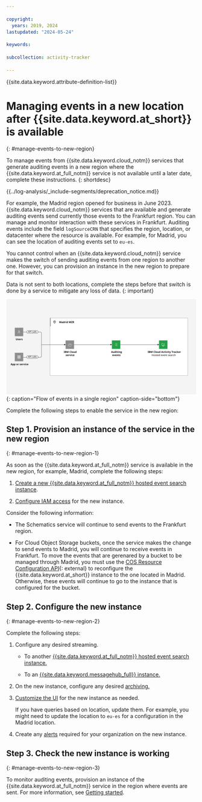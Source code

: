 ```yaml
---

copyright:
  years: 2019, 2024
lastupdated: "2024-05-24"

keywords:

subcollection: activity-tracker

---
```


{{site.data.keyword.attribute-definition-list}}


# Managing events in a new location after {{site.data.keyword.at_short}} is available
{: #manage-events-to-new-region}

To manage events from {{site.data.keyword.cloud_notm}} services that generate auditing events in a new region where the {{site.data.keyword.at_full_notm}} service is not available until a later date, complete these instructions.
{: shortdesc}


{{../log-analysis/_include-segments/deprecation_notice.md}}

For example, the Madrid region opened for business in June 2023. {{site.data.keyword.cloud_notm}} services that are available and generate auditing events send currently those events to the Frankfurt region. You can manage and monitor interaction with these services in Frankfurt. Auditing events include the field `logSourceCRN` that specifies the region, location, or datacenter where the resource is available. For example, for Madrid, you can see the location of auditing events set to `eu-es`.


You cannot control when an {{site.data.keyword.cloud_notm}} service makes the switch of sending auditing events from one region to another one. However, you can provision an instance in the new region to prepare for that switch.

Data is not sent to both locations, complete the steps before that switch is done by a service to mitigate any loss of data.
{: important}

![Flow of events in a single region](images/Activity-Tracker-Search-07-Madrid-MZR.svg "The {{site.data.keyword.at_full_notm}} service"){: caption="Flow of events in a single region" caption-side="bottom"}

Complete the following steps to enable the service in the new region:

## Step 1. Provision an instance of the service in the new region
{: #manage-events-to-new-region-1}

As soon as the {{site.data.keyword.at_full_notm}} service is available in the new region, for example, Madrid, complete the following steps:

1. [Create a new {{site.data.keyword.at_full_notm}} hosted event search instance](docs/activity-tracker?topic=activity-tracker-provision).

2. [Configure IAM access](/docs/activity-tracker?topic=activity-tracker-iam) for the new instance.


Consider the following information:

- The Schematics service will continue to send events to the Frankfurt region.

- For Cloud Object Storage buckets, once the service makes the change to send events to Madrid, you will continue to receive events in Frankfurt. To move the events that are gerenared by a bucket to be managed through Madrid, you must use the [COS Resource Configuration API](https://cloud.ibm.com/apidocs/cos/cos-configuration){: external} to reconfigure the {{site.data.keyword.at_short}} instance to the one located in Madrid. Otherwise, these events will continue to go to the instance that is configured for the bucket.

## Step 2. Configure the new instance
{: #manage-events-to-new-region-2}

Complete the following steps:

1. Configure any desired streaming.

   * To another [{{site.data.keyword.at_full_notm}} hosted event search instance.](/docs/activity-tracker?topic=activity-tracker-streaming-configure-l2l)

   * To an [{{site.data.keyword.messagehub_full}} instance.](/docs/activity-tracker?topic=activity-tracker-streaming-monitor)

2. On the new instance, configure any desired [archiving.](/docs/activity-tracker?topic=activity-tracker-archiving-ov)

3. [Customize the UI](/docs/activity-tracker?topic=activity-tracker-config) for the new instance as needed.

    If you have queries based on location, update them. For example, you might need to update the location to `eu-es` for a configuration in the Madrid location.

4. Create any [alerts](/docs/activity-tracker?topic=activity-tracker-alerts) required for your organization on the new instance.


## Step 3. Check the new instance is working
{: #manage-events-to-new-region-3}

To monitor auditing events, provision an instance of the {{site.data.keyword.at_full_notm}} service in the region where events are sent. For more information, see [Getting started](/docs/activity-tracker?topic=activity-tracker-getting-started).
